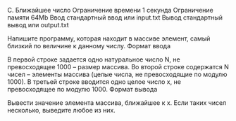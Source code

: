 
C. Ближайшее число
Ограничение времени 	1 секунда
Ограничение памяти 	64Mb
Ввод 	стандартный ввод или input.txt
Вывод 	стандартный вывод или output.txt

Напишите программу, которая находит в массиве элемент, самый близкий по величине к  данному числу.
Формат ввода

В первой строке задается одно натуральное число N, не превосходящее 1000 – размер массива. Во второй строке содержатся N чисел – элементы массива (целые числа, не превосходящие по модулю 1000). В третьей строке вводится одно целое число x, не превосходящее по модулю 1000.
Формат вывода

Вывести значение элемента массива, ближайшее к x. Если таких чисел несколько, выведите любое из них. 